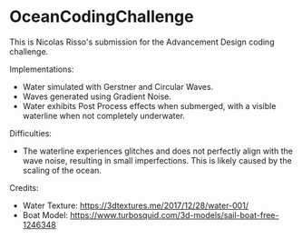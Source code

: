 # OceanCodingChallenge
This is Nicolas Risso's submission for the Advancement Design coding challenge.

Implementations:

- Water simulated with Gerstner and Circular Waves.
- Waves generated using Gradient Noise.
- Water exhibits Post Process effects when submerged, with a visible waterline when not completely underwater.

Difficulties:

- The waterline experiences glitches and does not perfectly align with the wave noise, resulting in small imperfections. This is likely caused by the scaling of the ocean.

Credits:
- Water Texture: https://3dtextures.me/2017/12/28/water-001/
- Boat Model: https://www.turbosquid.com/3d-models/sail-boat-free-1246348
